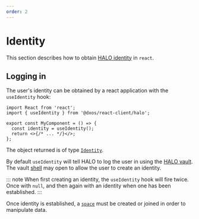 ```yaml
---
order: 2
---
```


# Identity

This section describes how to obtain [HALO identity](../halo/) in `react`.

## Logging in

The user's identity can be obtained by a react application with the `useIdentity` hook:

```tsx file=./snippets/use-identity.tsx#L5-
import React from 'react';
import { useIdentity } from '@dxos/react-client/halo';

export const MyComponent = () => {
  const identity = useIdentity();
  return <>{/* ... */}</>;
};
```

The object returned is of type [`Identity`](/api/@dxos/client/interfaces/Identity).

By default `useIdentity` will tell HALO to log the user in using the [HALO vault](../typescript/vault). The vault [shell](../glossary.md#shell) may open to allow the user to create an identity.

::: note
When first creating an identity, the `useIdentity` hook will fire twice. Once with `null`, and then again with an identity when one has been established.
:::

Once identity is established, a [`space`](../echo/react/README.md) must be created or joined in order to manipulate data.

